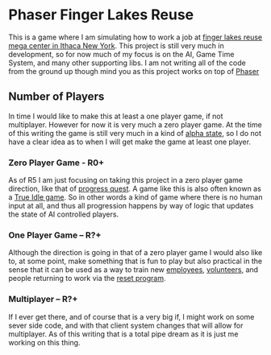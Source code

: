 # Phaser Finger Lakes Reuse

This is a game where I am simulating how to work a job at [finger lakes reuse mega center in Ithaca New York](https://ithacareuse.org/). This project is still very much in development, so for now much of my focus is on the AI, Game Time System, and many other supporting libs. I am not writing all of the code from the ground up though mind you as this project works on top of [Phaser](https://phaser.io/) 

## Number of Players

In time I would like to make this at least a one player game, if not multiplayer. However for now it is very much a zero player game. At the time of this writing the game is still very much in a kind of [alpha state](https://en.wikipedia.org/wiki/Software_release_life_cycle), so I do not have a clear idea as to when I will get make the game at least one player.

### Zero Player Game - R0+

As of R5 I am just focusing on taking this project in a zero player game direction, like that of [progress quest](https://en.wikipedia.org/wiki/Progress_Quest). A game like this is also often known as a [True Idle game](https://www.reddit.com/r/incremental_games/comments/2kfozg/where_are_the_true_idle_games/). So in other words a kind of game where there is no human input at all, and thus all progression happens by way of logic that updates the state of AI controlled players.

### One Player Game – R?+

Although the direction is going in that of a zero player game I would also like to, at some point, make something that is fun to play but also practical in the sense that it can be used as a way to train new [employees](https://ithacareuse.org/staff/), [volunteers](https://ithacareuse.org/volunteer/), and people returning to work via the [reset program](https://ithacareuse.org/reset/). 

### Multiplayer – R?+

If I ever get there, and of course that is a very big if, I might work on some sever side code, and with that client system changes that will allow for multiplayer. As of this writing that is a total pipe dream as it is just me working on this thing.
